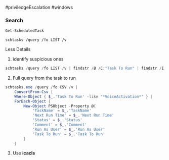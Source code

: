 #priviledgeEscalation #windows 

### Search

```powershell
Get-ScheduledTask
```

```
schtasks /query /fo LIST /v
```

Less Details

1. identify suspicious ones 
```powershell
schtasks /query /fo LIST /v | findstr /B /C:"Task To Run" | findstr /I /V "system32" | findstr /V "COM Handler"
```

2. Full query from the task to run

```powershell
schtasks.exe /query /fo CSV /v |
    ConvertFrom-Csv |
    Where-Object { $_.'Task To Run' -like "*VoiceActivation*" } |
    ForEach-Object { 
        New-Object PSObject -Property @{
            'TaskName' = $_.'TaskName'
            'Next Run Time' = $_.'Next Run Time'
            'Status' = $_.'Status'
            'Comment' = $_.'Comment'
            'Run As User' = $_.'Run As User'
            'Task To Run' = $_.'Task To Run'
        }
    }
```

3. Use **icacls**

